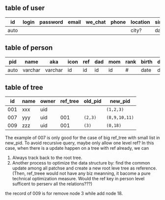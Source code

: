 ## table of user

id   | login | password | email | we_chat | phone | location  | since | pid 
---  | ----- | -------- | ----- | ------- | ----- | --------  | ----- | ---- 
auto |       |          |       |         |       | city?     | date  | ref  


## table of person

pid  | name    | aka     | icon | ref  | dad  | mom  | rank | birth | death 
---- | ----    | --------| ---- | ---- | ---- | ---- | ---- | ----  | ----  
auto | varchar | varchar | id   | id   | id   | id   | \#   | date  | date  


## table of tree

 id   | name  | owner | ref_tree | old_pid | new_pid
------|-------| ------|----------| ------- |------------
 001  | xxx   | uid   |          |         | `(1,2,3)`
 007  | yyy   | uid   |   001    | `(2,3)` | `(8,9,10,11)`
 009  | zzz   | uid   |   001    | `(3)`   | `(0,18)`

The example of 007 is only good for the case of big ref_tree with small list in new_pid.
To avoid recursive query, maybe only allow one level ref? In this case, when there is a update happen on a tree with ref already, we can
1. Always track back to the root tree.
2. Another process to optimize the data structure by: find the common update among all patchse and create a new root leve tree as reference. 
(Then, ref_treee would not have any biz meanning, it bacome a pure technical optimization measure. 
Would the ref key in person level sufficent to perserv all the relations???)

the record of 009 is for remove node 3 while add node 18.
